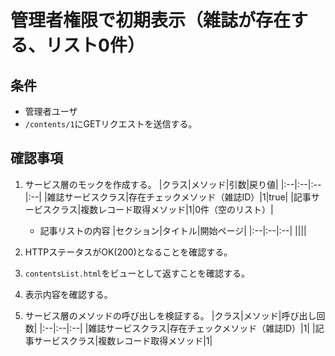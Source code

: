 # 管理者権限で初期表示（雑誌が存在する、リスト0件）

## 条件
- 管理者ユーザ
- `/contents/1`にGETリクエストを送信する。

## 確認事項
1. サービス層のモックを作成する。
|クラス|メソッド|引数|戻り値|
|:--|:--|:--|:--|
|雑誌サービスクラス|存在チェックメソッド（雑誌ID）|1|true|
|記事サービスクラス|複数レコード取得メソッド|1|0件（空のリスト）|

    - 記事リストの内容
    |セクション|タイトル|開始ページ|
    |:--|:--|:--|
    ||||

1. HTTPステータスがOK(200)となることを確認する。

1. `contentsList.html`をビューとして返すことを確認する。

1. 表示内容を確認する。

1. サービス層のメソッドの呼び出しを検証する。
|クラス|メソッド|呼び出し回数|
|:--|:--|:--|
|雑誌サービスクラス|存在チェックメソッド（雑誌ID）|1|
|記事サービスクラス|複数レコード取得メソッド|1|
